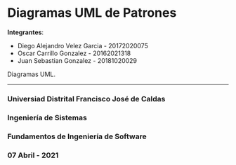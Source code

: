 # Diagramas UML de Patrones

__Integrantes__:
 - Diego Alejandro Velez Garcia - 20172020075
 - Oscar Carrillo Gonzalez - 20162021318
 - Juan Sebastian Gonzalez - 20181020029


Diagramas UML.

---

### Universiad Distrital Francisco José de Caldas

### Ingeniería de Sistemas

### Fundamentos de Ingeniería de Software

### 07 Abril - 2021
